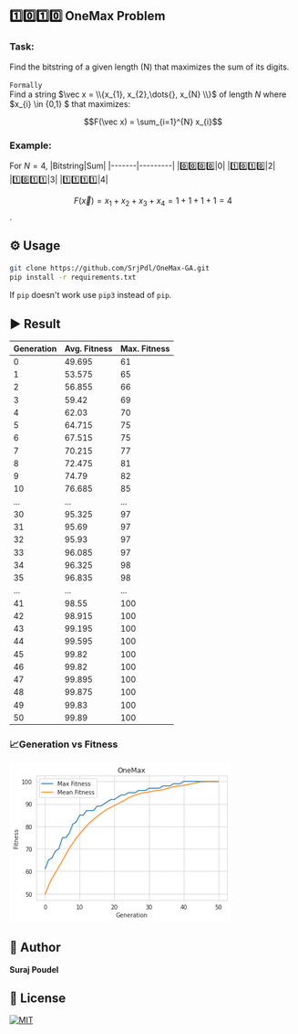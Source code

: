 ## 1️⃣0️⃣1️⃣0️⃣ OneMax Problem
### Task:
Find the bitstring of a given length (N) that maximizes the sum of its digits.

`Formally`\
Find a string $\vec x = \\{x_{1}, x_{2},\dots{}, x_{N} \\}$ of length $N$ where $x_{i} \in \{0,1\} $ that maximizes:

$$F(\vec x) = \sum_{i=1}^{N} x_{i}$$

### Example:
For $N = 4$,
|Bitstring|Sum|
|-------|---------|
|0️⃣0️⃣0️⃣0️⃣|$0$|
|1️⃣0️⃣1️⃣0️⃣|$2$|
|1️⃣0️⃣1️⃣1️⃣|$3$|
|1️⃣1️⃣1️⃣1️⃣|$4$|

$$F(\vec x) = x_{1} + x_{2} + x_{3} + x_{4} = 1 + 1 + 1 + 1 = 4$$.

## ⚙ Usage
```bash
git clone https://github.com/SrjPdl/OneMax-GA.git
pip install -r requirements.txt
```
If `pip` doesn't work use `pip3` instead of `pip`.

## ▶ Result
|Generation|Avg. Fitness|Max. Fitness|
|---------|-------------|-------------|
0  	|   	49.695	|61 
1  	|   	53.575	|65 
2  	|   	56.855	|66 
3  	|   	59.42 	|69 
4  	|   	62.03 	|70 
5  	|   	64.715	|75 
6  	|   	67.515	|75 
7  	|   	70.215	|77 
8  	|   	72.475	|81 
9  	|   	74.79 	|82 
10 	|   	76.685	|85 
... |   	...	    |...
30 	|   	95.325	|97 
31 	|   	95.69 	|97 
32 	|   	95.93 	|97 
33 	|   	96.085	|97 
34 	|   	96.325	|98 
35 	|   	96.835	|98 
... |   	...	    |...
41 	|   	98.55 	|100
42 	|   	98.915	|100
43 	|   	99.195	|100
44 	|   	99.595	|100
45 	|   	99.82 	|100
46 	|   	99.82 	|100
47 	|   	99.895	|100
48 	|   	99.875	|100
49 	|   	99.83 	|100
50 	|   	99.89 	|100

### 📈Generation vs Fitness
![Generation vs Fitness](res/output.png)

## 🚀 Author
**Suraj Poudel**

## 📝 License
[![MIT](https://img.shields.io/badge/License-MIT-blue.svg)](https://opensource.org/licenses/MIT)



